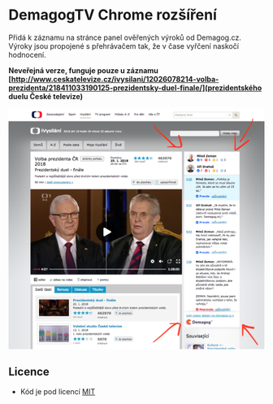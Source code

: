 # DemagogTV Chrome rozšíření

Přidá k záznamu na stránce panel ověřených výroků od Demagog.cz. Výroky
jsou propojené s přehrávačem tak, že v čase vyřčení naskočí hodnocení.

**Neveřejná verze, funguje pouze u záznamu [http://www.ceskatelevize.cz/ivysilani/12026078214-volba-prezidenta/218411033190125-prezidentsky-duel-finale/](prezidentského duelu České televize)**

![](./screenshot.png)

## Licence

* Kód je pod licencí [MIT](LICENSE.md)
